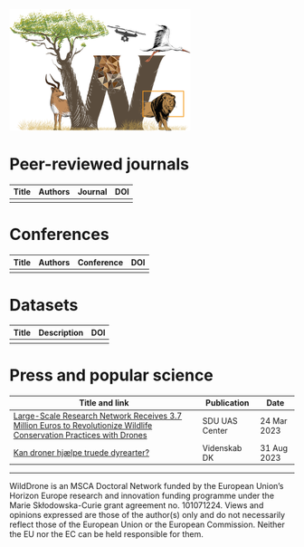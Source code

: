 [![WildDrone logo](WildDrone_Detailed_logo.png)](https://wilddrone.eu)

# Peer-reviewed journals

| Title         | Authors       | Journal       |DOI            |
| ------------- | ------------- | ------------- | ------------- |
|               |               |               |               |

# Conferences

| Title         | Authors       | Conference    | DOI           |
| ------------- | ------------- | ------------- | ------------- |
|               |               |               |               |

# Datasets

| Title         | Description   | DOI           |
| ------------- | ------------- | ------------- |
|               |               |               |

# Press and popular science

| Title and link                                                                                                  | Publication  | Date        |
| --------------------------------------------------------------------------------------------------------------- | ------------ | ----------- |
| [Large-Scale Research Network Receives 3.7 Million Euros to Revolutionize Wildlife Conservation Practices with Drones](https://www.sdu.dk/en/forskning/sduuascenter/newslist/28-millioner-til-stor-forskningssatsning) | SDU UAS Center | 24 Mar 2023 |
| [Kan droner hjælpe truede dyrearter?](https://videnskab.dk/naturvidenskab/kan-droner-hjaelpe-truede-dyrearter/) | Videnskab DK | 31 Aug 2023 |





---

WildDrone is an MSCA Doctoral Network funded by the European Union’s Horizon Europe research and innovation funding programme under the Marie Skłodowska-Curie grant agreement no. 101071224. Views and opinions expressed are those of the author(s) only and do not necessarily reflect those of the European Union or the European Commission. Neither the EU nor the EC can be held responsible for them.
